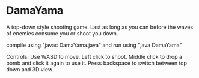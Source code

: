 # DamaYama
A top-down style shooting game. Last as long as you can before the waves of enemies consume you or shoot you down.

compile using "javac DamaYama.java" and run using "java DamaYama"

Controls: Use WASD to move. Left click to shoot. Middle click to drop a bomb and click it again to use it. Press backspace to switch between top down and 3D view. 
